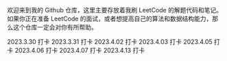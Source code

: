 欢迎来到我的 Github 仓库，这里主要存放着我刷 LeetCode 的解题代码和笔记。如果你正在准备 LeetCode 的面试，或者想提高自己的算法和数据结构能力，那么这个仓库一定会对你有所帮助。

2023.3.30 打卡
2023.3.31 打卡
2023.4.02 打卡
2023.4.03 打卡
2023.4.05 打卡
2023.4.06 打卡
2023.4.07 打卡
2023.4.13 打卡